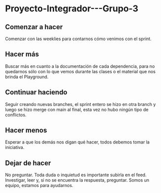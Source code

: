 # Proyecto-Integrador---Grupo-3

## Comenzar a hacer
Comenzar con las weeklies para contarnos cómo venimos con el sprint.

## Hacer más
Buscar más en cuanto a la documentación de cada dependencia, para no quedarnos sólo con lo que vemos durante las clases o el material que nos brinda el Playground.

## Continuar haciendo
Seguir creando nuevas branches, el sprint entero se hizo en otra branch y luego se hizo merge con main al final, esta vez no hubo ningún tipo de conflictos.

## Hacer menos
Esperar a que los demás nos digan qué hacer, todos debemos tomar la iniciativa.

## Dejar de hacer
No preguntar. Toda duda o inquietud es importante subirla en el feed. Investigar, leer y, si no se encuentra la respuesta, preguntar. Somos un equipo, estamos para ayudarnos.